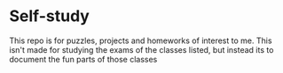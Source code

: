 # Self-study
This repo is for puzzles, projects and homeworks of interest to me.
This isn't made for studying the exams of the classes listed,
but instead its to document the fun parts of those classes

